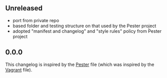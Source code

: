 ## Unreleased
 - port from private repo
 - based folder and testing structure on that used by the Pester project
 - adopted "manifest and changelog" and "style rules" policy from Pester project

## 0.0.0

This changelog is inspired by the 
[Pester](https://github.com/pester/Pester/blob/master/CHANGELOG.md) file 
(which was inspired by the
[Vagrant](https://github.com/mitchellh/vagrant/blob/master/CHANGELOG.md) 
file).
